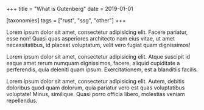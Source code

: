 +++
title = "What is Gutenberg"
date = 2019-01-01

[taxonomies]
tags = ["rust", "ssg", "other"]
+++

Lorem ipsum dolor sit amet, consectetur adipisicing elit. Facere pariatur, esse non! Quasi quas asperiores architecto nam eius vitae, ut amet necessitatibus, id placeat voluptatum, velit vero fugiat quam dignissimos!
<!-- more -->
Lorem ipsum dolor sit amet, consectetur adipisicing elit. Atque suscipit id eaque amet rerum numquam dignissimos, facere, aliquid cupiditate a perferendis, quia deleniti quam ipsum. Exercitationem, est a blanditiis facilis.


Lorem ipsum dolor sit amet, consectetur adipisicing elit. Autem, debitis doloribus quod quam dolorum, quia pariatur vero est quas voluptatibus voluptate! Minus, similique. Quasi porro officia libero, molestias veniam repellendus.